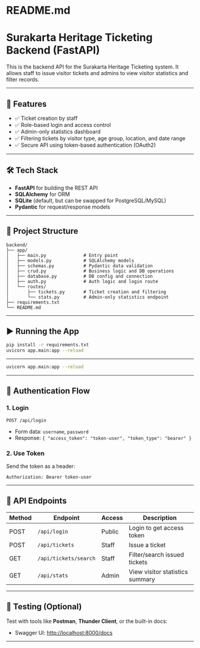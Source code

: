 # README.md

# Surakarta Heritage Ticketing Backend (FastAPI)

This is the backend API for the Surakarta Heritage Ticketing system. It allows staff to issue visitor tickets and admins
to view visitor statistics and filter records.

---

## 🚀 Features

- ✅ Ticket creation by staff
- ✅ Role-based login and access control
- ✅ Admin-only statistics dashboard
- ✅ Filtering tickets by visitor type, age group, location, and date range
- ✅ Secure API using token-based authentication (OAuth2)

---

## 🛠️ Tech Stack

- **FastAPI** for building the REST API
- **SQLAlchemy** for ORM
- **SQLite** (default, but can be swapped for PostgreSQL/MySQL)
- **Pydantic** for request/response models

---

## 📁 Project Structure

```
backend/
├── app/
│   ├── main.py              # Entry point
│   ├── models.py            # SQLAlchemy models
│   ├── schemas.py           # Pydantic data validation
│   ├── crud.py              # Business logic and DB operations
│   ├── database.py          # DB config and connection
│   ├── auth.py              # Auth logic and login route
│   └── routes/
│       ├── tickets.py       # Ticket creation and filtering
│       └── stats.py         # Admin-only statistics endpoint
├── requirements.txt
└── README.md
```

---

## ▶️ Running the App

```bash
pip install -r requirements.txt
uvicorn app.main:app --reload
```

---

```bash
uvicorn app.main:app --reload
```
---

## 🔐 Authentication Flow

### 1. Login

`POST /api/login`

- Form data: `username`, `password`
- Response: `{ "access_token": "token-user", "token_type": "bearer" }`

### 2. Use Token

Send the token as a header:

```
Authorization: Bearer token-user
```

---

## 📮 API Endpoints

| Method | Endpoint              | Access | Description                     |
|--------|-----------------------|--------|---------------------------------|
| POST   | `/api/login`          | Public | Login to get access token       |
| POST   | `/api/tickets`        | Staff  | Issue a ticket                  |
| GET    | `/api/tickets/search` | Staff  | Filter/search issued tickets    |
| GET    | `/api/stats`          | Admin  | View visitor statistics summary |

---

## 🧪 Testing (Optional)

Test with tools like **Postman**, **Thunder Client**, or the built-in docs:

- Swagger UI: [http://localhost:8000/docs](http://localhost:8000/docs)

---
